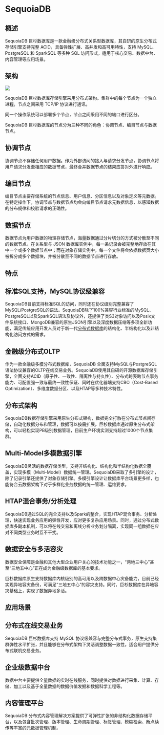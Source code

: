 <!--
 * @Author: wangzhichiao<https://github.com/wzc570738205>
 * @Date: 2021-03-29 16:23:11
 * @LastEditors: wangzhichiao<https://github.com/wzc570738205>
 * @LastEditTime: 2021-03-29 16:23:25
-->
# **SequoiaDB**
## **概述**
SequoiaDB 巨杉数据库是一款金融级分布式关系型数据库，其自研的原生分布式存储引擎支持完整 ACID，具备弹性扩展、高并发和高可用特性，支持 MySQL、PostgreSQL 和 SparkSQL 等多种 SQL 访问形式，适用于核心交易、数据中台、内容管理等应用场景。
## **架构**
![](/docs/images/fenbushi/Aspose.Words.e155d991-2bba-4b18-8ef6-192bfb238a28.007.png)

SequoiaDB 巨杉数据库存储引擎采用分布式架构。集群中的每个节点为一个独立进程，节点之间采用 TCP/IP 协议进行通讯。

同一个操作系统可以部署多个节点，节点之间采用不同的端口进行区分。

SequoiaDB 巨杉数据库的节点分为三种不同的角色：协调节点、编目节点与数据节点。
## **协调节点**
协调节点不存储任何用户数据。作为外部访问的接入与请求分发节点，协调节点将用户请求分发至相应的数据节点，最终合并数据节点的结果应答对外进行响应。
## **编目节点**
编目节点主要存储系统的节点信息、用户信息、分区信息以及对象定义等元数据。在特定操作下，协调节点与数据节点均会向编目节点请求元数据信息，以感知数据的分布规律和校验请求的正确性。
## **数据节点**
数据节点为用户数据的物理存储节点，海量数据通过分片切分的方式被分散至不同的数据节点。在关系型与 JSON 数据库实例中，每一条记录会被完整地存放在其中一个或多个数据节点中；而在对象存储实例中，每一个文件将会依据数据页大小被拆分成多个数据块，并被分散至不同的数据节点进行存放。
## **特点**
## **标准SQL支持，MySQL协议级兼容**
SequoiaDB目前支持标准SQL的访问，同时还在协议级别完整兼容了MySQL/PostgreSQL的语法。SequoiaDB除了100%兼容行业标准的MySQL、PostgreSQL以及SparkSQL语法及协议外，还提供了类S3对象访问以及Posix文件系统接口、MongoDB兼容的原生JSON引擎以及深度数据压缩等多项全新功能，满足传统应用开发人员对于新一代[分布式数据库](https://baike.baidu.com/item/%E5%88%86%E5%B8%83%E5%BC%8F%E6%95%B0%E6%8D%AE%E5%BA%93/1238109)的结构化、半结构化以及非结构化访问方式的需求。
## **金融级分布式OLTP**
作为一款金融级多模分布式数据库，SequoiaDB 全面支持MySQL与PostgreSQL语法协议兼容的OLTP在线交易业务。SequoiaDB使用其自研的开源数据库存储引擎，全面支持ACID（原子性、一致性、隔离性与持久性）、分布式跨表跨节点事务能力、可配置强一致与最终一致性保证、同时在优化器端支持CBO（Cost-Based Optimization）、多维度数据分区、以及HTAP等多种技术特性。
## **分布式架构**
SequoiaDB数据存储引擎采用原生分布式架构，数据完全打散在分布式节点间存储，自动化数据分布和管理，数据可以按需扩展。巨杉数据库通过原生分布式架构，可以轻松实现PB级别数据管理，目前生产环境实测支持超过1000个节点集群。
## **Multi-Model多模数据引擎**
SequoiaDB灵活的数据存储类型，支持非结构化、结构化和半结构化数据全覆盖，实现多模（Multi-Model）数据统一管理。SequoiaDB采取了多引擎的设计，除了记录引擎还提供了对象存储引擎。多模引擎设计让数据库平台场景更多样，也能符合云数据架构下对于多样化业务数据的统一管理、运维要求。
## **HTAP混合事务/分析处理**
SequoiaDB通过SQL的完全支持以及Spark的整合，实现HTAP混合事务、分析处理，快速实现业务应用的弹性开发，应对更多复杂应用场景。同时，通过分布式数据库多副本机制，可以将在线交易和离线分析业务划分隔离，实现同一组数据在应对不同类型业务时互不干扰。
## **数据安全与多活容灾**
数据安全保障是金融和其他大型企业用户关心的技术功能之一，“两地三中心”甚至“三地五中心”正在成为金融级数据库的基本要求。

巨杉数据库原生支持数据库内核级别的高可用以及跨数据中心灾备能力，目前已经实现异地容灾备份，可满足“三地五中心”的容灾支持。同时，巨杉数据库在异地容灾基础上，实现了数据异地多活。

## **应用场景**
## **分布式在线交易业务**
SequoiaDB 巨杉数据库支持 MySQL 协议级兼容与完整分布式事务，原生支持集群弹性水平扩张，并且能够在分布式架构下灵活调整数据一致性，适合用户提供分布式联机交易业务。 
## **企业级数据中台**
数据中台主要提供全量数据的实时在线服务，同时提供对数据进行采集、计算、存储、加工以及基于全量数据的数据价值发掘和数据科学工程等。
## **内容管理平台**
SequoiaDB 分布式内容管理解决方案提供了可弹性扩张的非结构化数据存储平台，以及包含批次管理、版本管理、生命周期管理、标签管理、模糊检索、断点续传等丰富的元数据管理机制。

